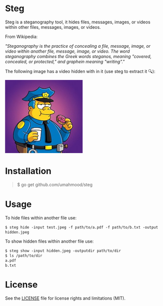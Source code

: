 # Steg

Steg is a steganography tool, it hides files, messages, images, or videos 
within other files, messages, images, or videos.

From Wikipedia:

*"Steganography is the practice of concealing a file, message, image, or video 
within another file, message, image, or video. The word steganography combines 
the Greek words steganos, meaning "covered, concealed, or protected," and graphein 
meaning "writing"."*

The following image has a video hidden with in it (use steg to extract it 🔍):

![test image](./wiggum-donut.jpg)

# Installation

> $ go get github.com/umahmood/steg

# Usage

To hide files within another file use:
```
$ steg hide -input test.jpeg -f path/to/a.pdf -f path/to/b.txt -output hidden.jpeg
```
To show hidden files within another file use:
```
$ steg show -input hidden.jpeg -outputdir path/to/dir
$ ls /path/to/dir
a.pdf
b.txt
```

# License

See the [LICENSE](LICENSE.md) file for license rights and limitations (MIT).
